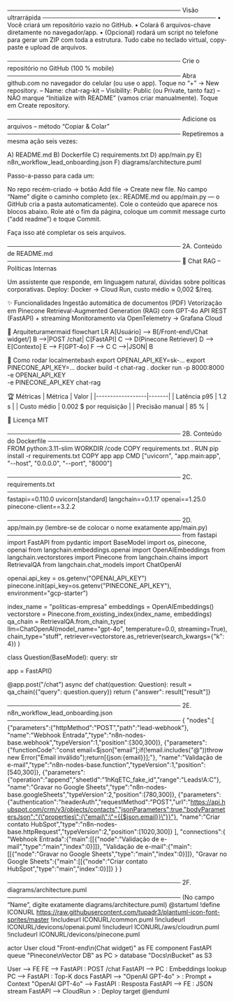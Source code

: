 
────────────────────────────────────────
Visão ultrarrápida
────────────────────────────────────────
• Você criará um repositório vazio no GitHub.
• Colará 6 arquivos-chave diretamente no navegador/app.
• (Opcional) rodará um script no telefone para gerar um ZIP com toda a estrutura.
Tudo cabe no teclado virtual, copy-paste e upload de arquivos.

────────────────────────────────────────
Crie o repositório no GitHub (100 % mobile)
────────────────────────────────────────
Abra github.com no navegador do celular (ou use o app).
Toque no “+” → New repository.
   – Name: chat-rag-kit
   – Visibility: Public (ou Private, tanto faz)
   – NÃO marque “Initialize with README” (vamos criar manualmente).
Toque em Create repository.

────────────────────────────────────────
Adicione os arquivos – método “Copiar & Colar”
────────────────────────────────────────
Repetiremos a mesma ação seis vezes:

A) README.md
B) Dockerfile
C) requirements.txt
D) app/main.py
E) n8n_workflow_lead_onboarding.json
F) diagrams/architecture.puml

Passo-a-passo para cada um:

No repo recém-criado → botão Add file → Create new file.
No campo “Name” digite o caminho completo (ex.: README.md ou
   app/main.py — o GitHub cria a pasta automaticamente).
Cole o conteúdo que aparece nos blocos abaixo.
Role até o fim da página, coloque um commit message curto (“add readme”) e toque Commit.

Faça isso até completar os seis arquivos.

────────────────────────────────────────
2A. Conteúdo de README.md
────────────────────────────────────────
🧠 Chat RAG – Políticas Internas

Um assistente que responde, em linguagem natural, dúvidas sobre políticas corporativas.
Deploy: Docker → Cloud Run, custo médio ≈ 0,002 $/req.

✨ Funcionalidades
Ingestão automática de documentos (PDF)
Vetorização em Pinecone
Retrieval-Augmented Generation (RAG) com GPT-4o
API REST (FastAPI) + streaming
Monitoramento via OpenTelemetry → Grafana Cloud

🔧 Arquiteturamermaid
flowchart LR
    A[Usuário] --> B[/Front-end\\/Chat widget/]
    B -->|POST /chat| C[FastAPI]
    C --> D(Pinecone Retriever)
    D --> E[Contexto]
    E --> F[GPT-4o]
    F --> C
    C -->|JSON| B

🚀 Como rodar localmentebash
export OPENAI_API_KEY=sk-...
export PINECONE_API_KEY=...
docker build -t chat-rag .
docker run -p 8000:8000 \
  -e OPENAI_API_KEY \
  -e PINECONE_API_KEY chat-rag

🏆 Métricas
| Métrica          | Valor |
|------------------|-------|
| Latência p95     | 1.2 s |
| Custo médio      | 0.002 $ por requisição |
| Precisão manual  | 85 % |

📄 Licença
MIT

────────────────────────────────────────
2B. Conteúdo do Dockerfile
────────────────────────────────────────
FROM python:3.11-slim
WORKDIR /code
COPY requirements.txt .
RUN pip install -r requirements.txt
COPY app app
CMD ["uvicorn", "app.main:app", "--host", "0.0.0.0", "--port", "8000"]

────────────────────────────────────────
2C. requirements.txt
────────────────────────────────────────
fastapi==0.110.0
uvicorn[standard]
langchain==0.1.17
openai==1.25.0
pinecone-client==3.2.2

────────────────────────────────────────
2D. app/main.py  (lembre-se de colocar o nome exatamente app/main.py)
────────────────────────────────────────
from fastapi import FastAPI
from pydantic import BaseModel
import os, pinecone, openai
from langchain.embeddings.openai import OpenAIEmbeddings
from langchain.vectorstores import Pinecone
from langchain.chains import RetrievalQA
from langchain.chat_models import ChatOpenAI

openai.api_key = os.getenv("OPENAI_API_KEY")
pinecone.init(api_key=os.getenv("PINECONE_API_KEY"), environment="gcp-starter")

index_name = "politicas-empresa"
embeddings = OpenAIEmbeddings()
vectorstore = Pinecone.from_existing_index(index_name, embeddings)
qa_chain = RetrievalQA.from_chain_type(
    llm=ChatOpenAI(model_name="gpt-4o", temperature=0.0, streaming=True),
    chain_type="stuff",
    retriever=vectorstore.as_retriever(search_kwargs={"k": 4})
)

class Question(BaseModel):
    query: str

app = FastAPI()

@app.post("/chat")
async def chat(question: Question):
    result = qa_chain({"query": question.query})
    return {"answer": result["result"]}

────────────────────────────────────────
2E. n8n_workflow_lead_onboarding.json
────────────────────────────────────────
{
  "nodes":[
    {"parameters":{"httpMethod":"POST","path":"lead-webhook"},
     "name":"Webhook Entrada","type":"n8n-nodes-base.webhook","typeVersion":1,"position":[300,300]},
    {"parameters":{"functionCode":"const email=$json[\"email\"];if(!email.includes(\"@\"))throw new Error(\"Email inválido\");return[{json:{email}}];"},
     "name":"Validação de e-mail","type":"n8n-nodes-base.function","typeVersion":1,"position":[540,300]},
    {"parameters":{"operation":"append","sheetId":"1hKqETC_fake_id","range":"Leads!A:C"},
     "name":"Gravar no Google Sheets","type":"n8n-nodes-base.googleSheets","typeVersion":2,"position":[780,300]},
    {"parameters":{"authentication":"headerAuth","requestMethod":"POST","url":"https://api.hubspot.com/crm/v3/objects/contacts","jsonParameters":true,"bodyParametersJson":"{\"properties\":{\"email\":\"={{$json.email}}\"}}"},
     "name":"Criar contato HubSpot","type":"n8n-nodes-base.httpRequest","typeVersion":2,"position":[1020,300]}
  ],
  "connections":{
    "Webhook Entrada":{"main":[[{"node":"Validação de e-mail","type":"main","index":0}]]},
    "Validação de e-mail":{"main":[[{"node":"Gravar no Google Sheets","type":"main","index":0}]]},
    "Gravar no Google Sheets":{"main":[[{"node":"Criar contato HubSpot","type":"main","index":0}]]}
  }
}

────────────────────────────────────────
2F. diagrams/architecture.puml
────────────────────────────────────────
(No campo “Name”, digite exatamente diagrams/architecture.puml)
@startuml
!define ICONURL https://raw.githubusercontent.com/tupadr3/plantuml-icon-font-sprites/master
!includeurl ICONURL/common.puml
!includeurl ICONURL/devicons/openai.puml
!includeurl ICONURL/aws/cloudrun.puml
!includeurl ICONURL/devicons/pinecone.puml

actor User
cloud "Front-end\n(Chat widget)" as FE
component FastAPI
queue "Pinecone\nVector DB" as PC >
database "Docs\nBucket" as S3

User --> FE
FE --> FastAPI : POST /chat
FastAPI --> PC : Embeddings lookup
PC --> FastAPI : Top-K docs
FastAPI --> "OpenAI GPT-4o" > : Prompt + Context
"OpenAI GPT-4o" --> FastAPI : Resposta
FastAPI --> FE : JSON stream
FastAPI --> CloudRun > : Deploy target
@enduml

